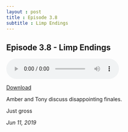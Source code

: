 ```yaml
---
layout : post  
title : Episode 3.8
subtitle : Limp Endings
---
```


## Episode 3.8 - Limp Endings

<audio controls="controls">
	<source src="https://app.pippa.io/public/streams/59472a13808b7ecc6dfaf27e/episodes/5d005fc9fdfd576719ee6584.mp3" type="audio/mpeg">
</audio>


[Download](https://app.pippa.io/public/streams/59472a13808b7ecc6dfaf27e/episodes/5d005fc9fdfd576719ee6584.mp3)

Amber and Tony discuss disappointing finales.

Just gross

*Jun 11, 2019*
